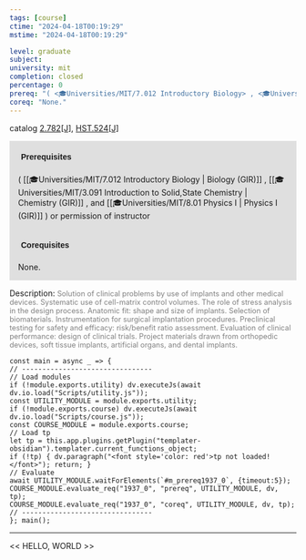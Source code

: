 ```yaml
---
tags: [course]
ctime: "2024-04-18T00:19:29"
mstime: "2024-04-18T00:19:29"

level: graduate
subject: 
university: mit
completion: closed
percentage: 0
prereq: "( <🎓Universities/MIT/7.012 Introductory Biology> , <🎓Universities/MIT/3.091 Introduction to Solid,State Chemistry> , and <🎓Universities/MIT/8.01 Physics I> ) or permission of instructor"
coreq: "None."
---
```


catalog [2.782[J]](http://student.mit.edu/catalog/m2b.html#2.782), [HST.524[J]](http://student.mit.edu/catalog/mHSTa.html#HST.524)

<span style="display: block; padding: 15px; background-color: rgb(100, 100, 100, 0.2);"><font id="m_prereq1937_0" style="display: block; font-family: Arial, sans-serif; font-weight: bold; padding: 5px">Prerequisites</font><br><span id="prereq1937_0">( [[🎓Universities/MIT/7.012 Introductory Biology | Biology (GIR)]] , [[🎓Universities/MIT/3.091 Introduction to Solid,State Chemistry | Chemistry (GIR)]] , and [[🎓Universities/MIT/8.01 Physics I | Physics I (GIR)]] ) or permission of instructor</span></span>
<span style="display: block; padding: 15px; background-color: rgb(100, 100, 100, 0.2);"><font id="m_coreq1937_0" style="display: block; font-family: Arial, sans-serif; font-weight: bold; padding: 5px">Corequisites</font><br><span id="coreq1937_0">None.</span></span>

<font style="">Description:</font>
<font style="color: grey; font-size: 0.8rem;">Solution of clinical problems by use of implants and other medical devices. Systematic use of cell-matrix control volumes. The role of stress analysis in the design process. Anatomic fit: shape and size of implants. Selection of biomaterials. Instrumentation for surgical implantation procedures. Preclinical testing for safety and efficacy: risk/benefit ratio assessment. Evaluation of clinical performance: design of clinical trials. Project materials drawn from orthopedic devices, soft tissue implants, artificial organs, and dental implants.</font>

```dataviewjs
const main = async _ => {
// --------------------------------
// Load modules
if (!module.exports.utility) dv.executeJs(await dv.io.load("Scripts/utility.js"));
const UTILITY_MODULE = module.exports.utility;
if (!module.exports.course) dv.executeJs(await dv.io.load("Scripts/course.js"));
const COURSE_MODULE = module.exports.course;
// Load tp
let tp = this.app.plugins.getPlugin("templater-obsidian").templater.current_functions_object;
if (!tp) { dv.paragraph("<font style='color: red'>tp not loaded!</font>"); return; }
// Evaluate
await UTILITY_MODULE.waitForElements(`#m_prereq1937_0`, {timeout:5});
COURSE_MODULE.evaluate_req("1937_0", "prereq", UTILITY_MODULE, dv, tp);
COURSE_MODULE.evaluate_req("1937_0", "coreq", UTILITY_MODULE, dv, tp);
// --------------------------------
}; main();
```

---

<< HELLO, WORLD >>

